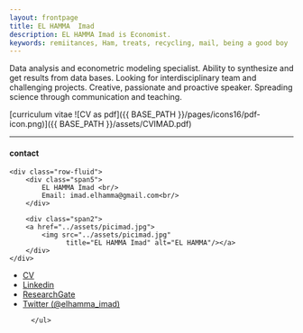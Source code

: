 ```yaml
---
layout: frontpage
title: EL HAMMA  Imad
description: EL HAMMA Imad is Economist. 
keywords: remiitances, Ham, treats, recycling, mail, being a good boy
---
```


Data analysis and econometric modeling specialist. Ability to synthesize and get results from data bases. Looking for interdisciplinary team and challenging projects. Creative, passionate and proactive speaker. Spreading science through communication and teaching.

[curriculum vitae ![CV as pdf]({{ BASE_PATH }}/pages/icons16/pdf-icon.png)]({{ BASE_PATH }}/assets/CVIMAD.pdf)<br/>


---


<div class="container">
<h4><a name="contact"></a>contact</h4>

    <div class="row-fluid">
        <div class="span5">
            EL HAMMA Imad <br/>
            Email: imad.elhamma@gmail.com<br/>
        </div>

        <div class="span2">
        <a href="../assets/picimad.jpg">
            <img src="../assets/picimad.jpg"
                  title="EL HAMMA Imad" alt="EL HAMMA"/></a>
        </div>
    </div>
</div>

<div class="navbar">
  <div class="navbar-inner">
      <ul class="nav">
          <li><a href="{{ BASE_PATH }}/assets/CVIMAD.pdf">CV</a></li>
          <li><a href="https://www.linkedin.com/in/imad-el-hamma-87b21820/">Linkedin</a></li>
          <li><a href="https://www.researchgate.net/"> ResearchGate </a></li>
          <li><a href="https://twitter.com/elhamma_imad">Twitter (@elhamma_imad)</a></li>
          
      </ul>
  </div>
</div>
